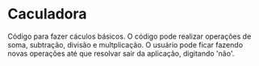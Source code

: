 # Caculadora
Código para fazer cáculos básicos.
O código pode realizar operações de soma, subtração, divisão e multplicação.
O usuário pode ficar fazendo novas operações até que resolvar sair da aplicação, digitando 'não'.
